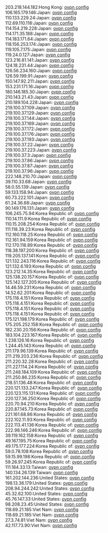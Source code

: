 203.218.144.182:Hong Kong: [ovpn config](vpn/203_218_144_182.ovpn)  
106.165.179.146:Japan: [ovpn config](vpn/106_165_179_146.ovpn)  
110.133.229.24:Japan: [ovpn config](vpn/110_133_229_24.ovpn)  
112.69.110.118:Japan: [ovpn config](vpn/112_69_110_118.ovpn)  
114.154.219.228:Japan: [ovpn config](vpn/114_154_219_228.ovpn)  
114.171.35.188:Japan: [ovpn config](vpn/114_171_35_188.ovpn)  
114.183.171.64:Japan: [ovpn config](vpn/114_183_171_64.ovpn)  
118.156.253.174:Japan: [ovpn config](vpn/118_156_253_174.ovpn)  
119.105.7.175:Japan: [ovpn config](vpn/119_105_7_175.ovpn)  
119.24.0.127:Japan: [ovpn config](vpn/119_24_0_127.ovpn)  
123.216.81.141:Japan: [ovpn config](vpn/123_216_81_141.ovpn)  
124.18.231.44:Japan: [ovpn config](vpn/124_18_231_44.ovpn)  
126.56.234.160:Japan: [ovpn config](vpn/126_56_234_160.ovpn)  
126.59.199.91:Japan: [ovpn config](vpn/126_59_199_91.ovpn)  
150.147.92.211:Japan: [ovpn config](vpn/150_147_92_211.ovpn)  
153.231.171.16:Japan: [ovpn config](vpn/153_231_171_16.ovpn)  
180.146.185.30:Japan: [ovpn config](vpn/180_146_185_30.ovpn)  
210.143.21.43:Japan: [ovpn config](vpn/210_143_21_43.ovpn)  
210.189.104.228:Japan: [ovpn config](vpn/210_189_104_228.ovpn)  
219.100.37.109:Japan: [ovpn config](vpn/219_100_37_109.ovpn)  
219.100.37.129:Japan: [ovpn config](vpn/219_100_37_129.ovpn)  
219.100.37.144:Japan: [ovpn config](vpn/219_100_37_144.ovpn)  
219.100.37.169:Japan: [ovpn config](vpn/219_100_37_169.ovpn)  
219.100.37.172:Japan: [ovpn config](vpn/219_100_37_172.ovpn)  
219.100.37.176:Japan: [ovpn config](vpn/219_100_37_176.ovpn)  
219.100.37.193:Japan: [ovpn config](vpn/219_100_37_193.ovpn)  
219.100.37.22:Japan: [ovpn config](vpn/219_100_37_22.ovpn)  
219.100.37.223:Japan: [ovpn config](vpn/219_100_37_223.ovpn)  
219.100.37.3:Japan: [ovpn config](vpn/219_100_37_3.ovpn)  
219.100.37.86:Japan: [ovpn config](vpn/219_100_37_86.ovpn)  
219.100.37.87:Japan: [ovpn config](vpn/219_100_37_87.ovpn)  
219.100.37.96:Japan: [ovpn config](vpn/219_100_37_96.ovpn)  
222.148.210.70:Japan: [ovpn config](vpn/222_148_210_70.ovpn)  
39.110.33.68:Japan: [ovpn config](vpn/39_110_33_68.ovpn)  
58.0.55.139:Japan: [ovpn config](vpn/58_0_55_139.ovpn)  
59.133.158.94:Japan: [ovpn config](vpn/59_133_158_94.ovpn)  
60.73.222.101:Japan: [ovpn config](vpn/60_73_222_101.ovpn)  
61.24.36.68:Japan: [ovpn config](vpn/61_24_36_68.ovpn)  
90.149.176.131:Japan: [ovpn config](vpn/90_149_176_131.ovpn)  
106.245.75.94:Korea Republic of: [ovpn config](vpn/106_245_75_94.ovpn)  
110.14.111.9:Korea Republic of: [ovpn config](vpn/110_14_111_9.ovpn)  
110.15.208.254:Korea Republic of: [ovpn config](vpn/110_15_208_254.ovpn)  
111.118.39.23:Korea Republic of: [ovpn config](vpn/111_118_39_23.ovpn)  
112.160.118.25:Korea Republic of: [ovpn config](vpn/112_160_118_25.ovpn)  
112.161.94.159:Korea Republic of: [ovpn config](vpn/112_161_94_159.ovpn)  
112.170.118.89:Korea Republic of: [ovpn config](vpn/112_170_118_89.ovpn)  
118.38.197.200:Korea Republic of: [ovpn config](vpn/118_38_197_200.ovpn)  
119.205.137.141:Korea Republic of: [ovpn config](vpn/119_205_137_141.ovpn)  
121.132.243.116:Korea Republic of: [ovpn config](vpn/121_132_243_116.ovpn)  
121.132.6.193:Korea Republic of: [ovpn config](vpn/121_132_6_193.ovpn)  
123.212.14.35:Korea Republic of: [ovpn config](vpn/123_212_14_35.ovpn)  
125.138.20.157:Korea Republic of: [ovpn config](vpn/125_138_20_157.ovpn)  
125.142.127.205:Korea Republic of: [ovpn config](vpn/125_142_127_205.ovpn)  
14.46.59.231:Korea Republic of: [ovpn config](vpn/14_46_59_231.ovpn)  
14.52.62.201:Korea Republic of: [ovpn config](vpn/14_52_62_201.ovpn)  
175.118.4.151:Korea Republic of: [ovpn config](vpn/175_118_4_151.ovpn)  
175.118.4.151:Korea Republic of: [ovpn config](vpn/175_118_4_151.ovpn)  
175.118.4.151:Korea Republic of: [ovpn config](vpn/175_118_4_151.ovpn)  
175.118.4.151:Korea Republic of: [ovpn config](vpn/175_118_4_151.ovpn)  
175.121.198.179:Korea Republic of: [ovpn config](vpn/175_121_198_179.ovpn)  
175.205.252.158:Korea Republic of: [ovpn config](vpn/175_205_252_158.ovpn)  
182.230.20.156:Korea Republic of: [ovpn config](vpn/182_230_20_156.ovpn)  
183.104.223.167:Korea Republic of: [ovpn config](vpn/183_104_223_167.ovpn)  
1.238.126.16:Korea Republic of: [ovpn config](vpn/1_238_126_16.ovpn)  
1.244.45.143:Korea Republic of: [ovpn config](vpn/1_244_45_143.ovpn)  
211.179.96.139:Korea Republic of: [ovpn config](vpn/211_179_96_139.ovpn)  
211.219.203.236:Korea Republic of: [ovpn config](vpn/211_219_203_236.ovpn)  
211.220.32.28:Korea Republic of: [ovpn config](vpn/211_220_32_28.ovpn)  
211.227.114.24:Korea Republic of: [ovpn config](vpn/211_227_114_24.ovpn)  
211.248.184.109:Korea Republic of: [ovpn config](vpn/211_248_184_109.ovpn)  
211.250.86.235:Korea Republic of: [ovpn config](vpn/211_250_86_235.ovpn)  
218.51.136.48:Korea Republic of: [ovpn config](vpn/218_51_136_48.ovpn)  
220.121.133.247:Korea Republic of: [ovpn config](vpn/220_121_133_247.ovpn)  
220.123.115.131:Korea Republic of: [ovpn config](vpn/220_123_115_131.ovpn)  
220.127.36.250:Korea Republic of: [ovpn config](vpn/220_127_36_250.ovpn)  
220.70.94.210:Korea Republic of: [ovpn config](vpn/220_70_94_210.ovpn)  
220.87.145.73:Korea Republic of: [ovpn config](vpn/220_87_145_73.ovpn)  
221.161.68.86:Korea Republic of: [ovpn config](vpn/221_161_68_86.ovpn)  
222.102.11.93:Korea Republic of: [ovpn config](vpn/222_102_11_93.ovpn)  
222.113.41.136:Korea Republic of: [ovpn config](vpn/222_113_41_136.ovpn)  
222.98.146.246:Korea Republic of: [ovpn config](vpn/222_98_146_246.ovpn)  
39.119.162.158:Korea Republic of: [ovpn config](vpn/39_119_162_158.ovpn)  
49.167.195.75:Korea Republic of: [ovpn config](vpn/49_167_195_75.ovpn)  
49.175.177.224:Korea Republic of: [ovpn config](vpn/49_175_177_224.ovpn)  
59.0.78.108:Korea Republic of: [ovpn config](vpn/59_0_78_108.ovpn)  
59.15.99.198:Korea Republic of: [ovpn config](vpn/59_15_99_198.ovpn)  
59.26.97.245:Korea Republic of: [ovpn config](vpn/59_26_97_245.ovpn)  
111.184.33.13:Taiwan: [ovpn config](vpn/111_184_33_13.ovpn)  
140.134.26.139:Taiwan: [ovpn config](vpn/140_134_26_139.ovpn)  
161.202.144.236:United States: [ovpn config](vpn/161_202_144_236.ovpn)  
198.13.36.179:United States: [ovpn config](vpn/198_13_36_179.ovpn)  
208.94.244.242:United States: [ovpn config](vpn/208_94_244_242.ovpn)  
45.32.62.100:United States: [ovpn config](vpn/45_32_62_100.ovpn)  
45.76.147.33:United States: [ovpn config](vpn/45_76_147_33.ovpn)  
98.208.23.45:United States: [ovpn config](vpn/98_208_23_45.ovpn)  
118.69.21.185:Viet Nam: [ovpn config](vpn/118_69_21_185.ovpn)  
118.69.21.185:Viet Nam: [ovpn config](vpn/118_69_21_185.ovpn)  
27.3.74.81:Viet Nam: [ovpn config](vpn/27_3_74_81.ovpn)  
42.117.73.90:Viet Nam: [ovpn config](vpn/42_117_73_90.ovpn)  
